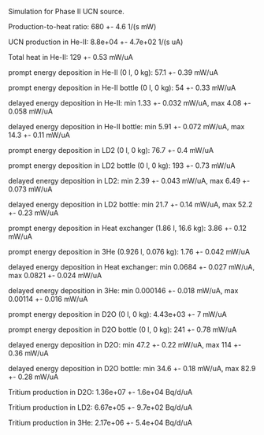 Simulation for Phase II UCN source.

Production-to-heat ratio:
680 +- 4.6 1/(s mW)

UCN production in He-II:
8.8e+04 +- 4.7e+02 1/(s uA)

Total heat in He-II:
129 +- 0.53 mW/uA

prompt energy deposition in He-II (0 l, 0 kg):
57.1 +- 0.39 mW/uA

prompt energy deposition in He-II bottle (0 l, 0 kg):
54 +- 0.33 mW/uA

delayed energy deposition in He-II:
min 1.33 +- 0.032 mW/uA, max 4.08 +- 0.058 mW/uA

delayed energy deposition in He-II bottle:
min 5.91 +- 0.072 mW/uA, max 14.3 +- 0.11 mW/uA

prompt energy deposition in LD2 (0 l, 0 kg):
76.7 +- 0.4 mW/uA

prompt energy deposition in LD2 bottle (0 l, 0 kg):
193 +- 0.73 mW/uA

delayed energy deposition in LD2:
min 2.39 +- 0.043 mW/uA, max 6.49 +- 0.073 mW/uA

delayed energy deposition in LD2 bottle:
min 21.7 +- 0.14 mW/uA, max 52.2 +- 0.23 mW/uA

prompt energy deposition in Heat exchanger (1.86 l, 16.6 kg):
3.86 +- 0.12 mW/uA

prompt energy deposition in 3He (0.926 l, 0.076 kg):
1.76 +- 0.042 mW/uA

delayed energy deposition in Heat exchanger:
min 0.0684 +- 0.027 mW/uA, max 0.0821 +- 0.024 mW/uA

delayed energy deposition in 3He:
min 0.000146 +- 0.018 mW/uA, max 0.00114 +- 0.016 mW/uA

prompt energy deposition in D2O (0 l, 0 kg):
4.43e+03 +- 7 mW/uA

prompt energy deposition in D2O bottle (0 l, 0 kg):
241 +- 0.78 mW/uA

delayed energy deposition in D2O:
min 47.2 +- 0.22 mW/uA, max 114 +- 0.36 mW/uA

delayed energy deposition in D2O bottle:
min 34.6 +- 0.18 mW/uA, max 82.9 +- 0.28 mW/uA

Tritium production in D2O:
1.36e+07 +- 1.6e+04 Bq/d/uA

Tritium production in LD2:
6.67e+05 +- 9.7e+02 Bq/d/uA

Tritium production in 3He:
2.17e+06 +- 5.4e+04 Bq/d/uA

